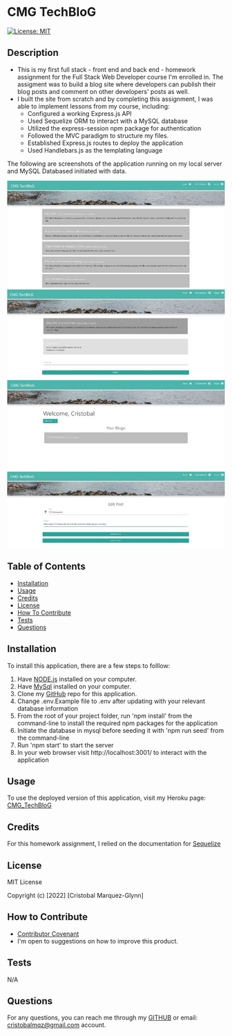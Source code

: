 # CMG TechBloG
  [![License: MIT](https://img.shields.io/badge/License-MIT-yellow.svg)](https://opensource.org/licenses/MIT)

  ## Description
  
  - This is my first full stack - front end and back end - homework assignment for the Full Stack Web Developer course I'm enrolled in. The assigment was to build a blog site where developers can publish their blog posts and comment on other developers' posts as well.
  - I built the site from scratch and by completing this assignment, I was able to implement lessons from my course, including:
    - Configured a working Express.js API
    - Used Sequelize ORM to interact with a MySQL database
    - Utilized the express-session npm package for authentication
    - Followed the MVC paradigm to structure my files.
    - Established Express.js routes to deploy the application
    - Used Handlebars.js as the templating language
    
  The following are screenshots of the application running on my local server and MySQL Databased initiated with data.  

  ![Screeshoot1](./public/images/page1.JPG)  
  ![Screeshoot2](./public/images/page2.JPG)  
  ![Screeshoot3](./public/images/page3.JPG)  
  ![Screeshoot4](./public/images/page4.JPG)  
   
   
  ## Table of Contents
   
  - [Installation](#installation)
  - [Usage](#usage)
  - [Credits](#credits)
  - [License](#license)
  - [How To Contribute](#how_to_contribute)
  - [Tests](#tests)
  - [Questions](#questions)
  
  ## Installation
  
  To install this application, there are a few steps to folllow:
  1) Have [NODE.js](https://nodejs.org/en/download/) installed on your computer. 
  2) Have [MySql](https://www.mysql.com/downloads/) installed on your computer.
  3) Clone my [GitHub](https://github.com/CM-GDev/CMG_TECH_BLOG) repo for this application.
  4) Change .env.Example file to .env after updating with your relevant database information 
  5) From the root of your project folder, run 'npm install' from the command-line to install the required npm packages for the application
  6) Initiate the database in mysql before seeding it with 'npm run seed' from the command-line
  7) Run 'npm start' to start the server
  8) In your web browser visit http://localhost:3001/ to interact with the application
  
  ## Usage
  
  To use the deployed version of this application, visit my Heroku page: [CMG_TechBloG](https://cryptic-castle-82513.herokuapp.com/) 
    
  ## Credits

  For this homework assignment, I relied on the documentation for [Sequelize](https://sequelize.org/docs/v6/category/core-concepts/)  
  
  ## License
  
  MIT License

  Copyright (c) [2022] [Cristobal Marquez-Glynn]
  
  ## How to Contribute
  
  - [Contributor Covenant](https://www.contributor-covenant.org/) 
  - I'm open to suggestions on how to improve this product.
  
  ## Tests
  
  N/A
  
  ## Questions
   
  For any questions, you can reach me through my [GITHUB](https://github.com/CM-GDev) or email: cristobalmqz@gmail.com account. 
